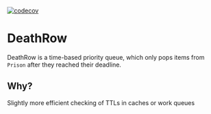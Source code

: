 [![codecov](https://codecov.io/gh/moderntv/deathrow/branch/master/graph/badge.svg?token=Z2KMHW5AOR)](https://codecov.io/gh/moderntv/deathrow)
# DeathRow

DeathRow is a time-based priority queue, which only pops items from `Prison` after they reached their deadline.

## Why?
Slightly more efficient checking of TTLs in caches or work queues
